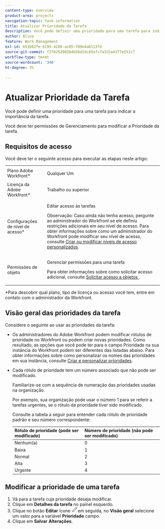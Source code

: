 ```yaml
---
content-type: overview
product-area: projects
navigation-topic: task-information
title: Atualizar Prioridade da Tarefa
description: Você pode definir uma prioridade para uma tarefa para indicar a importância da tarefa.
author: Alina
feature: Work Management
exl-id: 653b62fe-6195-4288-ac05-f89e4a6113fd
source-git-commit: f2f825280204b56d2dc85efc7a315a4377e551c7
workflow-type: tm+mt
source-wordcount: '346'
ht-degree: 3%

---
```


# Atualizar Prioridade da Tarefa

Você pode definir uma prioridade para uma tarefa para indicar a importância da tarefa.

Você deve ter permissões de Gerenciamento para modificar a Prioridade da tarefa.

## Requisitos de acesso

Você deve ter o seguinte acesso para executar as etapas neste artigo:

<table style="table-layout:auto"> 
 <col> 
 <col> 
 <tbody> 
  <tr> 
   <td role="rowheader">Plano Adobe Workfront*</td> 
   <td> <p>Qualquer Um</p> </td> 
  </tr> 
  <tr> 
   <td role="rowheader">Licença da Adobe Workfront*</td> 
   <td> <p>Trabalho ou superior</p> </td> 
  </tr> 
  <tr> 
   <td role="rowheader">Configurações de nível de acesso*</td> 
   <td> <p>Editar acesso às tarefas</p> <p>Observação: Caso ainda não tenha acesso, pergunte ao administrador do Workfront se ele definiu restrições adicionais em seu nível de acesso. Para obter informações sobre como um administrador do Workfront pode modificar seu nível de acesso, consulte <a href="../../../administration-and-setup/add-users/configure-and-grant-access/create-modify-access-levels.md" class="MCXref xref">Criar ou modificar níveis de acesso personalizados</a>.</p> </td> 
  </tr> 
  <tr> 
   <td role="rowheader">Permissões de objeto</td> 
   <td> <p>Gerenciar permissões para uma tarefa</p> <p>Para obter informações sobre como solicitar acesso adicional, consulte <a href="../../../workfront-basics/grant-and-request-access-to-objects/request-access.md" class="MCXref xref">Solicitar acesso a objetos </a>.</p> </td> 
  </tr> 
 </tbody> 
</table>

&#42;Para descobrir qual plano, tipo de licença ou acesso você tem, entre em contato com o administrador da Workfront.

## Visão geral das prioridades da tarefa

Considere o seguinte ao usar as prioridades da tarefa:

* Os administradores do Adobe Workfront podem modificar rótulos de prioridade no Workfront ou podem criar novas prioridades. Como resultado, as opções que você pode ter para o campo Prioridade na sua instância do Workfront podem ser diferentes das listadas abaixo. Para obter informações sobre como personalizar os nomes das prioridades em sua instância, consulte [Criar e personalizar prioridades](../../../administration-and-setup/customize-workfront/creating-custom-status-and-priority-labels/create-customize-priorities.md).
* Cada rótulo de prioridade tem um número associado que não pode ser modificado.

   Familiarize-se com a sequência de numeração das prioridades usadas na organização.

   Por exemplo, sua organização pode usar o número 1 para se referir a tarefas urgentes, se o rótulo da prioridade tiver sido modificado.

   Consulte a tabela a seguir para entender cada rótulo de prioridade padrão e seu número correspondente:

   | **Rótulo de prioridade (pode ser modificado)** | **Número de prioridade (não pode ser modificado)** |
   |---|---|
   | Nenhum(a) | 0 |
   | Baixa | 1 |
   | Normal | 2 |
   | Alta | 3 |
   | Urgente | 4 |



## Modificar a prioridade de uma tarefa

1. Vá para a tarefa cuja prioridade deseja modificar.
1. Clique em **Detalhes da tarefa** no painel esquerdo.
1. Clique no botão **Editar** ícone ![](assets/qs-edit-icon.png)em seguida, no **Visão geral** selecione um valor para a variável **Prioridade** campo.
1. Clique em **Salvar** **Alterações**.
